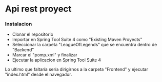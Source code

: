 # Api rest proyect

### Instalacion

- Clonar el repositorio
- Importar en Spring Tool Suite 4 como "Existing Maven Proyects"
- Seleccionar la carpeta "LeagueOfLegends" que se encuentra dentro de "Backend"
- Marcar el "pomp.xml" y finalizar
- Ejecutar la aplicacion en Spring Tool Suite 4

Lo ultimo que faltaría sería dirigirnos a la carpeta "Frontend" y ejecutar "index.html" desde el navegador.
